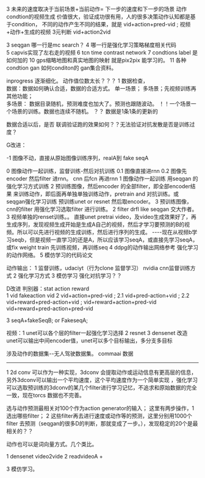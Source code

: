 

3 未来的速度取决于当前场景+当前动作= 下一步的速度和下一步的场景 动作condtion的视频生成 价值很大，验证成功很有用，人的很多决策动作认知都是基于condition，
不同的动作产生不同的结果，就是 vid+action+pred-vid ; 视频+动作+生成的视频 3元判断 vid+action2vid  




3 seqgan 哪一行是mc search？ 4 哪一行是强化学习策略梯度相关代码  
5  capvis实现了左右走的视频 6 tcn time contrast network
7 condtions label 是如何加的    10 gps缩略地图和真实地图的映射 就是pix2pix 能学习的。 11 各种condtion gan 如何conditon的  gan集合资料。









inprogress   逐渐细化。  动作值位数太长？？？  1 数据检查，  
数据：数据如何确认合适，数据的合适方式。
单一场景； 多场景；先视频训练再其他功能；    
多场景： 数据目录随机，预测难度也加大了。预测也跟随波动。     ！！一个场景一个场景的训练。数据也连续不随机。
？？ 数据是1条1条的更新的

数据合适以后，是否
联调验证跑的效果如何？？无法验证对抗发散是否是训练过度？



G改进：

-1 图像不动，直接从原始图像训练序列，realA到 fake seqA

0 图像动作一起训练，监督训练-然后对抗训练  0.1 图像直接进rnn  0.2 图像先encoder 然后filter 进rnn。   cnn 后fcn 再进rnn
1 图像动作一起训练   用seqgan 的强化学习方式训练
2 预训练图像，然后encoder 的全部filter，即全部encoder结果 来训练动作，即后面再单独单独训练动作，pretrain  and 对抗训练。或   seqgan强化学习训练     预训练unet or resnet 然后取encoder。
3 预训练图像，cnn的filter 用强化学习选取filter 进行训练。    2 filter drfl like seqgan 交大作者。 3 视频单独的renset训练。。
直接unet pretrai video，及video生成效果好了，再生成序列，发现视频生成开始是生成A自己的视频，然后才学习要预测的B的视频。所以可以先进行视频的生成训练，然后进行序列的生成。
----现在从视频b学习seqb，但是视频一直学习的还是A，所以应该学习seqA，或直接先学习seqA，或fix weight train 先训练视频，再训练seq
4 ddpg的动作输出网络参考  强化学习的动作网络。
5 模仿学习的代码论文


动作输出： 1 监督训练，udaciyt（行为clone 监督学习） nvidia  cnn监督训练方式  2 强化学习方式   3 模仿学习  强化对抗学习？？ 



D改进   判别器：stat action   reward   
1 vid fakeaction vid
2  vid+action+pred-vid ;
2.1 vid+pred-action+vid ;
2.2 vid+reward+pred-action+vid ; vid+reward+action+pred-vid vid+reward+pred-action+pred-vid

3 seqA+fakeSeqB; or  FakeseqA; 


视频：1 unet可以各个层的filter一起强化学习选择 2 resnet 3 densenet 
改造unet可以输出中间encoder值，unet可以多个目标输出，多分支多目标




涉及动作的数据集--无人驾驶数据集。 commaai 数据





-------------------------

1  2d conv 可以作为一种实现，3dconv 会提取动作或运动信息有更高层的信息，另外3dconv可以输出一个平均速度，这个平均速度作为一个简单实现 ，强化学习可以选取预训练的3dconv的某几个filter进行学习记忆，不追求和原始数据的完全一致，现在torcs 数据也不完善。

选与动作预测最相关对100个作为action generator的输入；   这里有两步操作，1 选出哪些filter； 2 这些filter再去进行速度或动作等的预测，这里分别用1000个filter 去预测（seqgan的很多D的判断，那就变成了一步。），发现稳定的20个是最相关的？？





动作也可以是词向量方式。几个类比。

1 densenet video2vide
2 readvideoA + 


3 模仿学习。